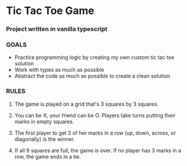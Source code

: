 # Tic Tac Toe Game

### Project written in vanilla typescript

### GOALS
- Practice programming logic by creating my own custom tic tac toe solution  
- Work with types as much as possible
- Abstract the code as much as possible to create a clean solution

### RULES

1. The game is played on a grid that's 3 squares by 3 squares.

2. You can be X, your friend can be O. Players take turns putting their marks in empty squares.

3. The first player to get 3 of her marks in a row (up, down, across, or diagonally) is the winner.

4. If all 9 squares are full, the game is over. If no player has 3 marks in a row, the game ends in a tie. 

